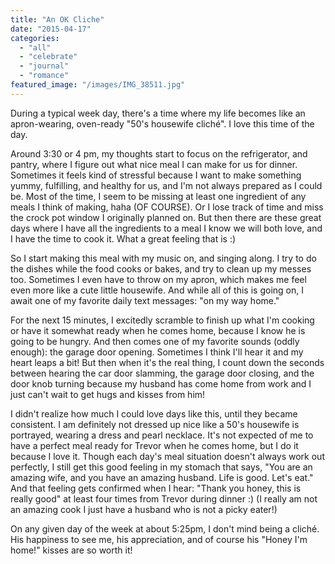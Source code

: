 ```yaml
---
title: "An OK Cliche"
date: "2015-04-17"
categories: 
  - "all"
  - "celebrate"
  - "journal"
  - "romance"
featured_image: "/images/IMG_38511.jpg"
---
```


During a typical week day, there's a time where my life becomes like an apron-wearing, oven-ready "50's housewife cliché". I love this time of the day.

Around 3:30 or 4 pm, my thoughts start to focus on the refrigerator, and pantry, where I figure out what nice meal I can make for us for dinner. Sometimes it feels kind of stressful because I want to make something yummy, fulfilling, and healthy for us, and I'm not always prepared as I could be. Most of the time, I seem to be missing at least one ingredient of any meals I think of making, haha (OF COURSE). Or I lose track of time and miss the crock pot window I originally planned on. But then there are these great days where I have all the ingredients to a meal I know we will both love, and I have the time to cook it. What a great feeling that is :)

So I start making this meal with my music on, and singing along. I try to do the dishes while the food cooks or bakes, and try to clean up my messes too. Sometimes I even have to throw on my apron, which makes me feel even more like a cute little housewife. And while all of this is going on, I await one of my favorite daily text messages: "on my way home."

For the next 15 minutes, I excitedly scramble to finish up what I'm cooking or have it somewhat ready when he comes home, because I know he is going to be hungry. And then comes one of my favorite sounds (oddly enough): the garage door opening. Sometimes I think I'll hear it and my heart leaps a bit! But then when it's the real thing, I count down the seconds between hearing the car door slamming, the garage door closing, and the door knob turning because my husband has come home from work and I just can't wait to get hugs and kisses from him!

I didn't realize how much I could love days like this, until they became consistent. I am definitely not dressed up nice like a 50's housewife is portrayed, wearing a dress and pearl necklace. It's not expected of me to have a perfect meal ready for Trevor when he comes home, but I do it because I love it. Though each day's meal situation doesn't always work out perfectly, I still get this good feeling in my stomach that says, "You are an amazing wife, and you have an amazing husband. Life is good. Let's eat." And that feeling gets confirmed when I hear: "Thank you honey, this is really good" at least four times from Trevor during dinner :) (I really am not an amazing cook I just have a husband who is not a picky eater!)

On any given day of the week at about 5:25pm, I don't mind being a cliché. His happiness to see me, his appreciation, and of course his "Honey I'm home!" kisses are so worth it!
